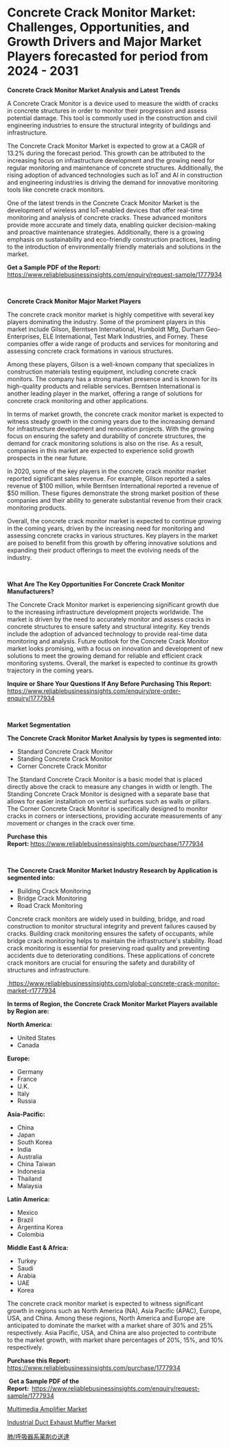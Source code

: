<p><h1>Concrete Crack Monitor Market: Challenges, Opportunities, and Growth Drivers and Major Market Players forecasted for period from 2024 - 2031</h1></p><p><strong>Concrete Crack Monitor Market Analysis and Latest Trends</strong></p>
<p><p>A Concrete Crack Monitor is a device used to measure the width of cracks in concrete structures in order to monitor their progression and assess potential damage. This tool is commonly used in the construction and civil engineering industries to ensure the structural integrity of buildings and infrastructure.</p><p>The Concrete Crack Monitor Market is expected to grow at a CAGR of 13.2% during the forecast period. This growth can be attributed to the increasing focus on infrastructure development and the growing need for regular monitoring and maintenance of concrete structures. Additionally, the rising adoption of advanced technologies such as IoT and AI in construction and engineering industries is driving the demand for innovative monitoring tools like concrete crack monitors.</p><p>One of the latest trends in the Concrete Crack Monitor Market is the development of wireless and IoT-enabled devices that offer real-time monitoring and analysis of concrete cracks. These advanced monitors provide more accurate and timely data, enabling quicker decision-making and proactive maintenance strategies. Additionally, there is a growing emphasis on sustainability and eco-friendly construction practices, leading to the introduction of environmentally friendly materials and solutions in the market.</p></p>
<p><strong>Get a Sample PDF of the Report:&nbsp;</strong> <a href="https://www.reliablebusinessinsights.com/enquiry/request-sample/1777934">https://www.reliablebusinessinsights.com/enquiry/request-sample/1777934</a></p>
<p>&nbsp;</p>
<p><strong>Concrete Crack Monitor Major Market Players</strong></p>
<p><p>The concrete crack monitor market is highly competitive with several key players dominating the industry. Some of the prominent players in this market include Gilson, Berntsen International, Humboldt Mfg, Durham Geo-Enterprises, ELE International, Test Mark Industries, and Forney. These companies offer a wide range of products and services for monitoring and assessing concrete crack formations in various structures.</p><p>Among these players, Gilson is a well-known company that specializes in construction materials testing equipment, including concrete crack monitors. The company has a strong market presence and is known for its high-quality products and reliable services. Berntsen International is another leading player in the market, offering a range of solutions for concrete crack monitoring and other applications.</p><p>In terms of market growth, the concrete crack monitor market is expected to witness steady growth in the coming years due to the increasing demand for infrastructure development and renovation projects. With the growing focus on ensuring the safety and durability of concrete structures, the demand for crack monitoring solutions is also on the rise. As a result, companies in this market are expected to experience solid growth prospects in the near future.</p><p>In 2020, some of the key players in the concrete crack monitor market reported significant sales revenue. For example, Gilson reported a sales revenue of $100 million, while Berntsen International reported a revenue of $50 million. These figures demonstrate the strong market position of these companies and their ability to generate substantial revenue from their crack monitoring products.</p><p>Overall, the concrete crack monitor market is expected to continue growing in the coming years, driven by the increasing need for monitoring and assessing concrete cracks in various structures. Key players in the market are poised to benefit from this growth by offering innovative solutions and expanding their product offerings to meet the evolving needs of the industry.</p></p>
<p>&nbsp;</p>
<p><strong>What Are The Key Opportunities For Concrete Crack Monitor Manufacturers?</strong></p>
<p><p>The Concrete Crack Monitor market is experiencing significant growth due to the increasing infrastructure development projects worldwide. The market is driven by the need to accurately monitor and assess cracks in concrete structures to ensure safety and structural integrity. Key trends include the adoption of advanced technology to provide real-time data monitoring and analysis. Future outlook for the Concrete Crack Monitor market looks promising, with a focus on innovation and development of new solutions to meet the growing demand for reliable and efficient crack monitoring systems. Overall, the market is expected to continue its growth trajectory in the coming years.</p></p>
<p><strong>Inquire or Share Your Questions If Any Before Purchasing This Report:</strong> <a href="https://www.reliablebusinessinsights.com/enquiry/pre-order-enquiry/1777934">https://www.reliablebusinessinsights.com/enquiry/pre-order-enquiry/1777934</a></p>
<p>&nbsp;</p>
<p><strong>Market Segmentation</strong></p>
<p><strong>The Concrete Crack Monitor Market Analysis by types is segmented into:</strong></p>
<p><ul><li>Standard Concrete Crack Monitor</li><li>Standing Concrete Crack Monitor</li><li>Corner Concrete Crack Monitor</li></ul></p>
<p><p>The Standard Concrete Crack Monitor is a basic model that is placed directly above the crack to measure any changes in width or length. The Standing Concrete Crack Monitor is designed with a separate base that allows for easier installation on vertical surfaces such as walls or pillars. The Corner Concrete Crack Monitor is specifically designed to monitor cracks in corners or intersections, providing accurate measurements of any movement or changes in the crack over time.</p></p>
<p><strong>Purchase this Report:&nbsp;</strong><a href="https://www.reliablebusinessinsights.com/purchase/1777934">https://www.reliablebusinessinsights.com/purchase/1777934</a></p>
<p>&nbsp;</p>
<p><strong>The Concrete Crack Monitor Market Industry Research by Application is segmented into:</strong></p>
<p><ul><li>Building Crack Monitoring</li><li>Bridge Crack Monitoring</li><li>Road Crack Monitoring</li></ul></p>
<p><p>Concrete crack monitors are widely used in building, bridge, and road construction to monitor structural integrity and prevent failures caused by cracks. Building crack monitoring ensures the safety of occupants, while bridge crack monitoring helps to maintain the infrastructure's stability. Road crack monitoring is essential for preserving road quality and preventing accidents due to deteriorating conditions. These applications of concrete crack monitors are crucial for ensuring the safety and durability of structures and infrastructure.</p></p>
<p><a href="https://www.reliablebusinessinsights.com/global-concrete-crack-monitor-market-r1777934">&nbsp;https://www.reliablebusinessinsights.com/global-concrete-crack-monitor-market-r1777934</a></p>
<p><strong>In terms of Region, the Concrete Crack Monitor Market Players available by Region are:</strong></p>
<p>
    <p> <strong> North America: </strong>
        <ul>
            <li>United States</li>
            <li>Canada</li>
        </ul>
        </p> 
    <p> <strong> Europe: </strong>
        <ul>
            <li>Germany</li>
            <li>France</li>
            <li>U.K.</li>
            <li>Italy</li>
            <li>Russia</li>
        </ul>
        </p> 
    <p> <strong> Asia-Pacific: </strong>
        <ul>
            <li>China</li>
            <li>Japan</li>
            <li>South Korea</li>
            <li>India</li>
            <li>Australia</li>
            <li>China Taiwan</li>
            <li>Indonesia</li>
            <li>Thailand</li>
            <li>Malaysia</li>
        </ul>
        </p> 
    <p> <strong> Latin America: </strong>
        <ul>
            <li>Mexico</li>
            <li>Brazil</li>
            <li>Argentina Korea</li>
            <li>Colombia</li>
        </ul>
        </p> 
    <p> <strong> Middle East & Africa: </strong>
        <ul>
            <li>Turkey</li>
            <li>Saudi</li>
            <li>Arabia</li>
            <li>UAE</li>
            <li>Korea</li>
        </ul>
    </p>
    </p>
<p><p>The concrete crack monitor market is expected to witness significant growth in regions such as North America (NA), Asia Pacific (APAC), Europe, USA, and China. Among these regions, North America and Europe are anticipated to dominate the market with a market share of 30% and 25% respectively. Asia Pacific, USA, and China are also projected to contribute to the market growth, with market share percentages of 20%, 15%, and 10% respectively.</p></p>
<p><strong>Purchase this Report: </strong><a href="https://www.reliablebusinessinsights.com/purchase/1777934">https://www.reliablebusinessinsights.com/purchase/1777934</a></p>
<p>&nbsp;<strong>Get a Sample PDF of the Report:&nbsp;&nbsp;</strong><a href="https://www.reliablebusinessinsights.com/enquiry/request-sample/1777934">https://www.reliablebusinessinsights.com/enquiry/request-sample/1777934</a></p>
<p><strong></strong></p>
<p><p><a href="https://github.com/jhonangga41/Market-Research-Report-List-1/blob/main/multimedia-amplifier-market.md">Multimedia Amplifier Market</a></p><p><a href="https://view.publitas.com/reportprime-1/industrial-duct-exhaust-muffler-market-a-global-and-regional-analysis-focus-on-end-user-product-and-region-analysis-and-forecast-2024-2031/">Industrial Duct Exhaust Muffler Market</a></p><p><a href="https://github.com/decker5351/Market-Research-Report-List-1/blob/main/2259619155578.md">肺/呼吸器系薬剤の送達</a></p></p>